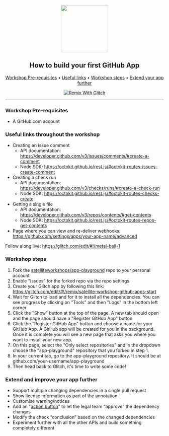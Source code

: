 <p align="center">
  <img width="150" src="https://probot.github.io/assets/logo.png">
</p>
<h2 align="center">How to build your first GitHub App</h2>

<p align="center">
  <a href="#workshop-pre-requisites">Workshop Pre-requisites</a> •
  <a href="#useful-links-throughout-the-workshop">Useful links</a> •
  <a href="#workshop-steps">Workshop steps</a> •
  <a href="#extend-and-improve-your-app-further">Extend your app further</a>
</p>

<p align="center">
  <a href="https://glitch.com/edit/#!/remix/satellite-workshop-github-apps-start">
    <img src="https://cdn.glitch.com/2703baf2-b643-4da7-ab91-7ee2a2d00b5b%2Fremix-button.svg" alt="Remix With Glitch">
  </a>
</p>

---

### Workshop Pre-requisites

- A GitHub.com account

### Useful links throughout the workshop
- Creating an issue comment
  - API documentation: https://developer.github.com/v3/issues/comments/#create-a-comment
  - Node SDK: https://octokit.github.io/rest.js/#octokit-routes-issues-create-comment
- Creating a check run
  - API documentation: https://developer.github.com/v3/checks/runs/#create-a-check-run
  - Node SDK: https://octokit.github.io/rest.js/#octokit-routes-checks-create
- Getting a single file
   - API documentation: https://developer.github.com/v3/repos/contents/#get-contents
   - Node SDK: https://octokit.github.io/rest.js/#octokit-routes-repos-get-contents
- Page where you can view and re-deliver webhooks: https://github.com/settings/apps/your-app-name/advanced

Follow along live: https://glitch.com/edit/#!/metal-bell-1

### Workshop steps
1. Fork the [satelliteworkshops/app-playground](https://github.com/satelliteworkshops/app-playground) repo to your personal account
1. Enable "Issues" for the forked repo via the repo settings
2. Create your Glitch app by following this link: https://glitch.com/edit/#!/remix/satellite-workshop-github-apps-start
3. Wait for Glitch to load and for it to install all the dependencies. You can see progress by clicking on "Tools" and then "Logs" in the bottom left corner
4. Click the "Show" button at the top of the page. A new tab should open and the page should have a "Register GitHub App" button
4. Click the "Register GitHub App" button and choose a name for your GitHub App. A GitHub app will be created for you in the background. Once it is complete you will see a new page that asks you where you want to install your new app.
5. On this page, select the "Only select repositories" and in the dropdown choose the "app-playground" repository that you forked in step 1.
6. In your current tab, go to the app-playground repository. It should be at github.com/your-username/app-playground
7. Then head back to Glitch, it's time to write some code!

### Extend and improve your app further
- Support multiple changing dependencies in a single pull request
- Show license information as part of the annotation
- Customise warning/notices
- Add an "[action button](https://developer.github.com/changes/2018-05-23-request-actions-on-checks/)" to let the legal team “approve" the dependency changes
- Modify the check “conclusion” based on the changed dependencies
- Experiment further with all the other APIs and build something completely different
